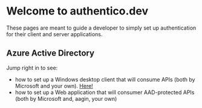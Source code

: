 # Welcome to authentico.dev

These pages are meant to guide a developer to simply set up authentication for their client and server applications.

## Azure Active Directory
Jump right in to see:
- how to set up a Windows desktop client that will consume APIs (both by Microsoft and your own). [Here!](WindowsDesktopClientForAzureActiveDirectory.md)
- how to set up a Web application that will consumer AAD-protected APIs (both by Microsoft and, aagin, your own)

